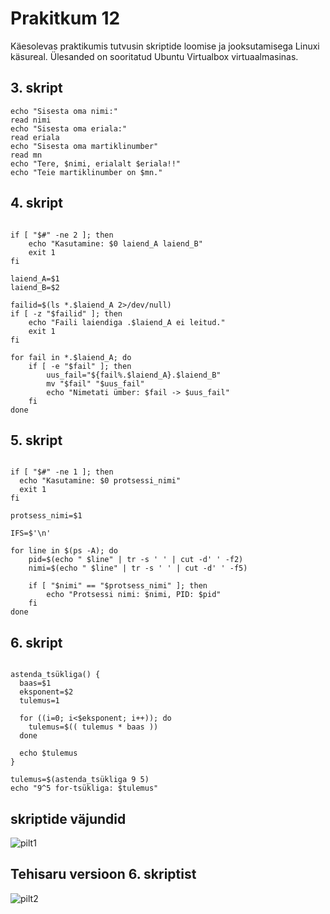# Prakitkum 12

Käesolevas praktikumis tutvusin skriptide loomise ja jooksutamisega Linuxi käsureal. Ülesanded on sooritatud Ubuntu Virtualbox virtuaalmasinas.


## 3. skript
```#!/bin/bash
echo "Sisesta oma nimi:"
read nimi
echo "Sisesta oma eriala:"
read eriala
echo "Sisesta oma martiklinumber"
read mn
echo "Tere, $nimi, erialalt $eriala!!"
echo "Teie martiklinumber on $mn."

```

## 4. skript
```#!/bin/bash

if [ "$#" -ne 2 ]; then
    echo "Kasutamine: $0 laiend_A laiend_B"
    exit 1
fi

laiend_A=$1
laiend_B=$2

failid=$(ls *.$laiend_A 2>/dev/null)
if [ -z "$failid" ]; then
    echo "Faili laiendiga .$laiend_A ei leitud."
    exit 1
fi

for fail in *.$laiend_A; do
    if [ -e "$fail" ]; then
        uus_fail="${fail%.$laiend_A}.$laiend_B"
        mv "$fail" "$uus_fail"
        echo "Nimetati ümber: $fail -> $uus_fail"
    fi
done

```

## 5. skript
```#!/bin/bash

if [ "$#" -ne 1 ]; then
  echo "Kasutamine: $0 protsessi_nimi"
  exit 1
fi

protsess_nimi=$1

IFS=$'\n'

for line in $(ps -A); do
    pid=$(echo " $line" | tr -s ' ' | cut -d' ' -f2)
    nimi=$(echo " $line" | tr -s ' ' | cut -d' ' -f5)

    if [ "$nimi" == "$protsess_nimi" ]; then
        echo "Protsessi nimi: $nimi, PID: $pid"
    fi
done

```

## 6. skript
```#!/bin/bash

astenda_tsükliga() {
  baas=$1
  eksponent=$2
  tulemus=1

  for ((i=0; i<$eksponent; i++)); do
    tulemus=$(( tulemus * baas ))
  done

  echo $tulemus
}

tulemus=$(astenda_tsükliga 9 5)
echo "9^5 for-tsükliga: $tulemus"

```

## skriptide väjundid
![pilt1]()


## Tehisaru versioon 6. skriptist
![pilt2]()
